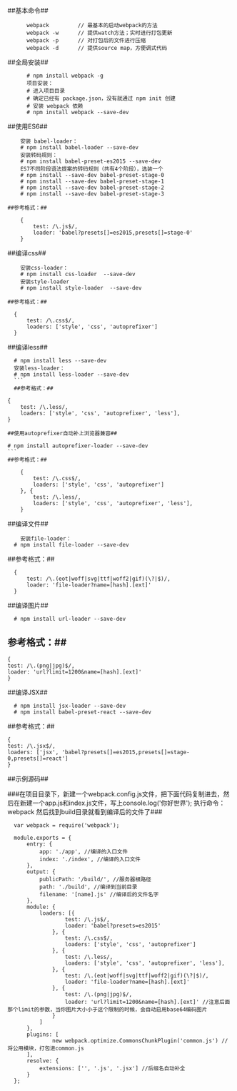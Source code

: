 ##基本命令##
```
	  webpack         // 最基本的启动webpack的方法
	  webpack -w      // 提供watch方法；实时进行打包更新
	  webpack -p      // 对打包后的文件进行压缩
	  webpack -d      // 提供source map，方便调式代码
```
##全局安装##
```
	  # npm install webpack -g
	  项目安装：
	  # 进入项目目录
	  # 确定已经有 package.json，没有就通过 npm init 创建
	  # 安装 webpack 依赖
	  # npm install webpack --save-dev
```
##使用ES6##
```
	安装 babel-loader： 
	# npm install babel-loader --save-dev
	安装转码规则：       
	# npm install babel-preset-es2015 --save-dev
	ES7不同阶段语法提案的转码规则（共有4个阶段），选装一个
	# npm install --save-dev babel-preset-stage-0
	# npm install --save-dev babel-preset-stage-1
	# npm install --save-dev babel-preset-stage-2
	# npm install --save-dev babel-preset-stage-3
 ```
	##参考格式：##
```
	{
		test: /\.js$/,
		loader: 'babel?presets[]=es2015,presets[]=stage-0'
	}
```
##编译css##
```
	安装css-loader：  
	# npm install css-loader  --save-dev
	安装style-loader  
	# npm install style-loader  --save-dev
```
	##参考格式：##
  ```
	{
		test: /\.css$/,
		loaders: ['style', 'css', 'autoprefixer']
	}
  ```
##编译less##
  ```
	# npm install less --save-dev
	安装less-loader： 
	# npm install less-loader --save-dev
    ```
	##参考格式：##
  ```
	{
		test: /\.less/,
		loaders: ['style', 'css', 'autoprefixer', 'less'],
	}
  ```
##使用autoprefixer自动补上浏览器兼容##
  ```
	# npm install autoprefixer-loader --save-dev
    ```
	##参考格式：##
```
	{
		test: /\.css$/,
		loaders: ['style', 'css', 'autoprefixer']
	}, {
		test: /\.less/,
		loaders: ['style', 'css', 'autoprefixer', 'less'],
	}
```
##编译文件##
```
	安装file-loader： 
  # npm install file-loader --save-dev
  ```

  
##参考格式：##
  ```
	{
		test: /\.(eot|woff|svg|ttf|woff2|gif)(\?|$)/,
		loader: 'file-loader?name=[hash].[ext]'
	}
```
##编译图片##
```
  # npm install url-loader --save-dev
  ```
 ## 参考格式：##
  ```
  {
  test: /\.(png|jpg)$/,
  loader: 'url?limit=1200&name=[hash].[ext]'
  }
```
##编译JSX##
```
  # npm install jsx-loader --save-dev
  # npm install babel-preset-react --save-dev
  ```
  ##参考格式：##
  ```
  {
  test: /\.jsx$/,
  loaders: ['jsx', 'babel?presets[]=es2015,presets[]=stage-0,presets[]=react']
  }
```
##示例源码##

###在项目目录下，新建一个webpack.config.js文件，把下面代码复制进去，然后在新建一个app.js和index.js文件，写上console.log('你好世界');
执行命令：webpack 然后找到build目录就看到编译后的文件了###
```
  var webpack = require('webpack');
  
  module.exports = {
	  entry: {
		  app: './app', //编译的入口文件
		  index: './index', //编译的入口文件
	  },
	  output: {
		  publicPath: '/build/', //服务器根路径
		  path: './build', //编译到当前目录
		  filename: '[name].js' //编译后的文件名字
	  },
	  module: {
		  loaders: [{
				  test: /\.js$/,
				  loader: 'babel?presets=es2015'
			  }, {
				  test: /\.css$/,
				  loaders: ['style', 'css', 'autoprefixer']
			  }, {
				  test: /\.less/,
				  loaders: ['style', 'css', 'autoprefixer', 'less'],
			  }, {
				  test: /\.(eot|woff|svg|ttf|woff2|gif)(\?|$)/,
				  loader: 'file-loader?name=[hash].[ext]'
			  }, {
				  test: /\.(png|jpg)$/,
				  loader: 'url?limit=1200&name=[hash].[ext]' //注意后面那个limit的参数，当你图片大小小于这个限制的时候，会自动启用base64编码图片
			  }
		  ]
	  },
	  plugins: [
			  new webpack.optimize.CommonsChunkPlugin('common.js') //将公用模块，打包进common.js
	  ],
	  resolve: {
		  extensions: ['', '.js', '.jsx'] //后缀名自动补全
	  }
  };
  ```
